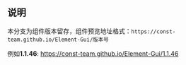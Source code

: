 ## 说明

本分支为组件版本留存，组件预览地址格式：`https://const-team.github.io/Element-Gui/版本号`

例如**1.1.46**: https://const-team.github.io/Element-Gui/1.1.46
